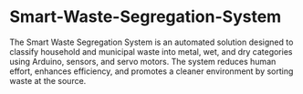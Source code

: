# Smart-Waste-Segregation-System
The Smart Waste Segregation System is an automated solution designed to classify household and municipal waste into metal, wet, and dry categories using Arduino, sensors, and servo motors. The system reduces human effort, enhances efficiency, and promotes a cleaner environment by sorting waste at the source.
